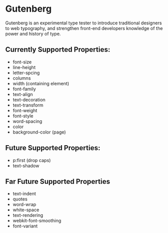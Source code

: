 Gutenberg
=========

Gutenberg is an experimental type tester to introduce traditional designers to web typography, and strengthen front-end developers knowledge of the power and history of type.

## Currently Supported Properties:
- font-size
- line-height
- letter-spcing
- columns
- width (containing element)
- font-family
- text-align
- text-decoration
- text-transform
- font-weight
- font-style
- word-spacing
- color
- background-color (page)

## Future Supported Properties:
- p:first (drop caps)
- text-shadow


## Far Future Supported Properties
- text-indent
- quotes
- word-wrap
- white-space
- text-rendering
- webkit-font-smoothing
- font-variant